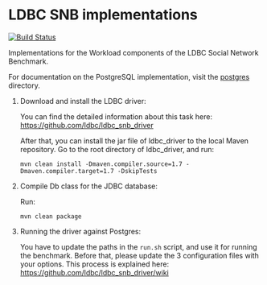 # LDBC SNB implementations

[![Build Status](https://travis-ci.org/ldbc/ldbc_snb_implementations.svg?branch=master)](https://travis-ci.org/ldbc/ldbc_snb_implementations)

Implementations for the Workload components of the LDBC Social Network Benchmark.

For documentation on the PostgreSQL implementation, visit the [postgres](postgres/) directory.

1. Download and install the LDBC driver:

    You can find the detailed information about this task here:
    <https://github.com/ldbc/ldbc_snb_driver>

    After that, you can install the jar file of ldbc_driver to the local
    Maven repository. Go to the root directory of ldbc_driver, and run:

    ```
    mvn clean install -Dmaven.compiler.source=1.7 -Dmaven.compiler.target=1.7 -DskipTests
    ```

2. Compile Db class for the JDBC database:

    Run:

    ```
    mvn clean package
    ```

3. Running the driver against Postgres:

    You have to update the paths in the `run.sh` script, and use it for
    running the benchmark.  Before that, please update the 3 configuration
    files with your options. This process is explained here:
    <https://github.com/ldbc/ldbc_snb_driver/wiki>
